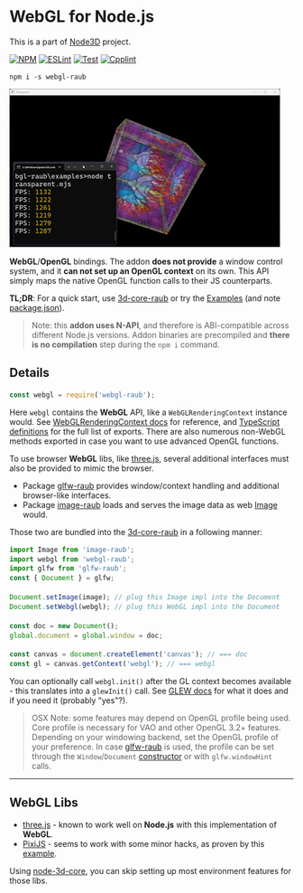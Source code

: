 # WebGL for Node.js

This is a part of [Node3D](https://github.com/node-3d) project.

[![NPM](https://badge.fury.io/js/webgl-raub.svg)](https://badge.fury.io/js/webgl-raub)
[![ESLint](https://github.com/node-3d/webgl-raub/actions/workflows/eslint.yml/badge.svg)](https://github.com/node-3d/webgl-raub/actions/workflows/eslint.yml)
[![Test](https://github.com/node-3d/webgl-raub/actions/workflows/test.yml/badge.svg)](https://github.com/node-3d/webgl-raub/actions/workflows/test.yml)
[![Cpplint](https://github.com/node-3d/webgl-raub/actions/workflows/cpplint.yml/badge.svg)](https://github.com/node-3d/webgl-raub/actions/workflows/cpplint.yml)

```console
npm i -s webgl-raub
```

![Example](examples/screenshot.jpg)

**WebGL**/**OpenGL** bindings. The addon **does not provide** a window control system, and it
**can not set up an OpenGL context** on its own. This API simply maps the
native OpenGL function calls to their JS counterparts.

**TL;DR**: For a quick start, use [3d-core-raub](https://github.com/node-3d/3d-core-raub)
or try the [Examples](/examples) (and note [package.json](/examples/package.json)).

> Note: this **addon uses N-API**, and therefore is ABI-compatible across different
Node.js versions. Addon binaries are precompiled and **there is no compilation**
step during the `npm i` command.


## Details

```js
const webgl = require('webgl-raub');
```

Here `webgl` contains the **WebGL** API, like a `WebGLRenderingContext` instance would. See
[WebGLRenderingContext docs](https://developer.mozilla.org/en-US/docs/Web/API/WebGLRenderingContext)
for reference, and [TypeScript definitions](/index.d.ts) for the full list of exports.
There are also numerous non-WebGL methods exported in case you want to use advanced OpenGL functions.

To use browser **WebGL** libs, like [three.js](https://threejs.org/),
several additional interfaces must also be provided to mimic the browser.

* Package [glfw-raub](https://github.com/node-3d/glfw-raub) provides window/context handling
and additional browser-like interfaces.
* Package [image-raub](https://github.com/node-3d/glfw-raub) loads and serves the image data as web
[Image](https://developer.mozilla.org/en-US/docs/Web/API/HTMLImageElement#example) would.

Those two are bundled into
the [3d-core-raub](https://github.com/node-3d/3d-core-raub) in a following manner:

```js
import Image from 'image-raub';
import webgl from 'webgl-raub';
import glfw from 'glfw-raub';
const { Document } = glfw;

Document.setImage(image); // plug this Image impl into the Document
Document.setWebgl(webgl); // plug this WebGL impl into the Document

const doc = new Document();
global.document = global.window = doc;

const canvas = document.createElement('canvas'); // === doc
const gl = canvas.getContext('webgl'); // === webgl
```

You can optionally call `webgl.init()` after the GL context becomes available - this translates
into a `glewInit()` call. See [GLEW docs](https://glew.sourceforge.net/basic.html) for what
it does and if you need it (probably "yes"?).

> OSX Note: some features may depend on OpenGL profile being used. Core profile
is necessary for VAO and other OpenGL 3.2+ features. Depending on your windowing
backend, set the OpenGL profile of your preference.
In case [glfw-raub](https://github.com/node-3d/glfw-raub) is used,
the profile can be set through the `Window`/`Document`
[constructor](https://github.com/node-3d/glfw-raub#class-window) or with
`glfw.windowHint` calls.


---

## WebGL Libs

* [three.js](https://threejs.org/) - known to work well on **Node.js** with this
implementation of **WebGL**.
* [PixiJS](https://pixijs.com/) - seems to work with some minor hacks, as proven by this
[example](https://github.com/node-3d/3d-core-raub/blob/master/examples/pixi/index.js).

Using [node-3d-core](https://github.com/node-3d/3d-core-raub), you can skip setting up
most environment features for those libs.
